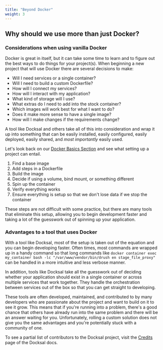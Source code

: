 ```yaml
---
title: "Beyond Docker"
weight: 3
---
```


## Why should we use more than just Docker?

### Considerations when using vanilla Docker

Docker is great in itself, but it can take some time to learn and to figure out the best ways to do things for your project(s). When beginning a new project that will use Docker there are several decisions to make:

* Will I need services or a single container?
* Will I need to build a custom Dockerfile?
* How will I connect my services?
* How will I interact with my application?
* What kind of storage will I use?
* What extras do I need to add into the stock container?
* Which images will work best for what I want to do?
* Does it make more sense to have a single image?
* How will I make changes if the requirements change?

A tool like Docksal and others take all of this into consideration and wrap it up into something that can be easily installed, easily configured, easily deployed, easily shared, and _most importantly_ easily used.

Let's look back on our [Docker Basics Section](/content/intro-docker/docker-basics/) and see what setting up a project can entail.

1. Find a base image
2. Add steps in a Dockerfile
3. Build the image
4. Decide if using a volume, bind mount, or something different
5. Spin up the container
6. Verify everything works
7. Ensure everything is setup so that we don't lose data if we stop the container

These steps are not difficult with some practice, but there are many tools that eliminate this setup, allowing you to begin development faster and taking a lot of the guesswork out of spinning up your application.

### Advantages to a tool that uses Docker

With a tool like Docksal, most of the setup is taken out of the equation and you can begin developing faster. Often times, most commands are wrapped up in a handy command so that long commands like `docker container exec my_container bash -lc "/var/www/vendor/bin/drush en stage_file_proxy"` can be handled in a more intuitive and less verbose manner.

In addition, tools like Docksal take all the guesswork out of deciding whether your application should exist in a single container or across multiple services that work together. They handle the orchestration between services out of the box so that you can get straight to developing.

These tools are often developed, maintained, and contributed to by many developers who are passionate about the project and want to build on it to see it grow. This means that if you're running into a problem, there's a good chance that others have already run into the same problem and there will be an answer waiting for you. Unfortunately, rolling a custom solution does not give you the same advantages and you're potentially stuck with a community of one.

To see a partial list of contributors to the Docksal project, visit the [Credits](https://docs.docksal.io/credits/) page of the Docksal docs.
